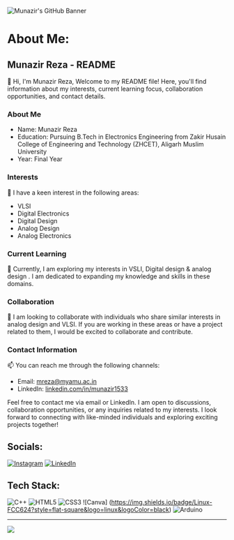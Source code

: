 ![Munazir's GitHub Banner](https://github.com/afzalamu/personal-portfolio/blob/main/images/68747470733a2f2f7062732e7477696d672e636f6d2f70726f66696c655f62616e6e6572732f313533393438383237373935343436353739332f313635353837373839382f3135303078353030.jpeg?raw=true)

# About Me:
## Munazir Reza - README

👋 Hi, I'm Munazir Reza, Welcome to my README file! Here, you'll find information about my interests, current learning focus, collaboration opportunities, and contact details.

### About Me
- Name: Munazir Reza
- Education: Pursuing B.Tech in Electronics Engineering from Zakir Husain College of Engineering and Technology (ZHCET), Aligarh Muslim University
- Year: Final Year

### Interests
👀 I have a keen interest in the following areas:
 
- VLSI
- Digital Electronics
- Digital Design
- Analog Design
- Analog Electronics

### Current Learning
🌱 Currently, I am exploring my interests in VSLI, Digital design & analog design . I am dedicated to expanding my knowledge and skills in these domains.

### Collaboration
💞 I am looking to collaborate with individuals who share similar interests in analog design and VLSI. If you are working in these areas or have a project related to them, I would be excited to collaborate and contribute.

### Contact Information
📫 You can reach me through the following channels:
- Email: mreza@myamu.ac.in
- LinkedIn: [linkedin.com/in/munazir1533](www.linkedin.com/in/munazir1533)

Feel free to contact me via email or LinkedIn. I am open to discussions, collaboration opportunities, or any inquiries related to my interests. I look forward to connecting with like-minded individuals and exploring exciting projects together!

## Socials:
[![Instagram](https://img.shields.io/badge/Instagram-%23E4405F.svg?logo=Instagram&logoColor=white)](https://instagram.com/munazir_reza) [![LinkedIn](https://img.shields.io/badge/LinkedIn-%230077B5.svg?logo=linkedin&logoColor=white)](https://linkedin.com/in/munazir1533) 

## Tech Stack:
![C++](https://img.shields.io/badge/c++-%2300599C.svg?style=flat-square&logo=c%2B%2B&logoColor=white) ![HTML5](https://img.shields.io/badge/html5-%23E34F26.svg?style=flat-square&logo=html5&logoColor=white) ![CSS3](https://img.shields.io/badge/css3-%231572B6.svg?style=flat-square&logo=css3&logoColor=white) ![Canva]
(https://img.shields.io/badge/Linux-FCC624?style=flat-square&logo=linux&logoColor=black) ![Arduino](https://img.shields.io/badge/-Arduino-00979D?style=flat-square&logo=Arduino&logoColor=white)

---
[![](https://visitcount.itsvg.in/api?id=afzalamu&icon=0&color=0)](https://visitcount.itsvg.in)

<!-- Proudly created with GPRM ( https://gprm.itsvg.in ) -->
